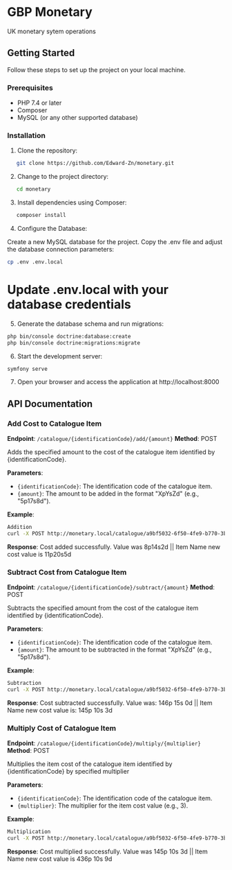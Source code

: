 # GBP Monetary

UK monetary sytem operations

## Getting Started

Follow these steps to set up the project on your local machine.

### Prerequisites

- PHP 7.4 or later
- Composer
- MySQL (or any other supported database)

### Installation

1. Clone the repository:

```bash
   git clone https://github.com/Edward-Zn/monetary.git
```

2. Change to the project directory:

```bash
   cd monetary
```

3. Install dependencies using Composer:

```bash
   composer install
```

4. Configure the Database:

Create a new MySQL database for the project.
Copy the .env file and adjust the database connection parameters:

```bash
cp .env .env.local
```
# Update .env.local with your database credentials

5. Generate the database schema and run migrations:

```bash
php bin/console doctrine:database:create
php bin/console doctrine:migrations:migrate
```

6. Start the development server:

```bash
symfony serve
```

7. Open your browser and access the application at http://localhost:8000

## API Documentation

### Add Cost to Catalogue Item

**Endpoint**: `/catalogue/{identificationCode}/add/{amount}`
**Method**: POST

Adds the specified amount to the cost of the catalogue item identified by {identificationCode}.

**Parameters**:
- `{identificationCode}`: The identification code of the catalogue item.
- `{amount}`: The amount to be added in the format "XpYsZd" (e.g., "5p17s8d").

**Example**:
```bash
Addition
curl -X POST http://monetary.local/catalogue/a9bf5032-6f50-4fe9-b770-3bafe7448aff/add/2p6s3d
```
**Response**:
Cost added successfully. Value was 8p14s2d || Item Name new cost value is 11p20s5d

### Subtract Cost from Catalogue Item

**Endpoint**: `/catalogue/{identificationCode}/subtract/{amount}`
**Method**: POST

Subtracts the specified amount from the cost of the catalogue item identified by {identificationCode}.

**Parameters**:
- `{identificationCode}`: The identification code of the catalogue item.
- `{amount}`: The amount to be subtracted in the format "XpYsZd" (e.g., "5p17s8d").

**Example**:
```bash
Subtraction
curl -X POST http://monetary.local/catalogue/a9bf5032-6f50-4fe9-b770-3bafe7448aff/subtract/1p4s9d
```
**Response**:
Cost subtracted successfully. Value was: 146p 15s 0d || Item Name new cost value is: 145p 10s 3d

### Multiply Cost of Catalogue Item

**Endpoint**: `/catalogue/{identificationCode}/multiply/{multiplier}`
**Method**: POST

Multiplies the item cost of the catalogue item identified by {identificationCode} by specified multiplier

**Parameters**:
- `{identificationCode}`: The identification code of the catalogue item.
- `{multiplier}`: The multiplier for the item cost value (e.g., 3).

**Example**:
```bash
Multiplication
curl -X POST http://monetary.local/catalogue/a9bf5032-6f50-4fe9-b770-3bafe7448aff/multiply/3
```
**Response**:
Cost multiplied successfully. Value was 145p 10s 3d || Item Name new cost value is 436p 10s 9d
